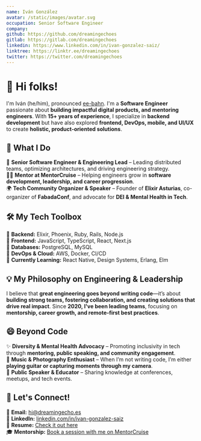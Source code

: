 ```yaml
---
name: Iván González
avatar: /static/images/avatar.svg
occupation: Senior Software Engineer
company: 
github: https://github.com/dreamingechoes
gitlab: https://gitlab.com/dreamingechoes
linkedin: https://www.linkedin.com/in/ivan-gonzalez-saiz/
linktree: https://linktr.ee/dreamingechoes
twitter: https://twitter.com/dreamingechoes
---
```


# 👋 Hi folks!

I'm Iván (he/him), pronounced [ee-bahn](https://www.spanishdict.com/pronunciation/iv%C3%A1n). I'm a **Software Engineer** passionate about **building impactful digital products, and mentoring engineers**. With **15+ years of experience**, I specialize in **backend development** but have also explored **frontend, DevOps, mobile, and UI/UX** to create **holistic, product-oriented solutions**.  

## 🚀 What I Do  
🏢 **Senior Software Engineer & Engineering Lead** – Leading distributed teams, optimizing architectures, and driving engineering strategy.  
🧑‍🏫 **Mentor at MentorCruise** – Helping engineers grow in **software development, leadership, and career progression**.  
🌍 **Tech Community Organizer & Speaker** – Founder of **Elixir Asturias**, co-organizer of **FabadaConf**, and advocate for **DEI & Mental Health in Tech**.  

## 🛠️ My Tech Toolbox  
🔘 **Backend:** Elixir, Phoenix, Ruby, Rails, Node.js  
🔘 **Frontend:** JavaScript, TypeScript, React, Next.js  
🔘 **Databases:** PostgreSQL, MySQL  
🔘 **DevOps & Cloud:** AWS, Docker, CI/CD  
🔘 **Currently Learning:** React Native, Design Systems, Erlang, Elm  

## 💡 My Philosophy on Engineering & Leadership  
I believe that **great engineering goes beyond writing code**—it’s about **building strong teams, fostering collaboration, and creating solutions that drive real impact**. Since **2020, I've been leading teams**, focusing on **mentorship, career growth, and remote-first best practices**.  

## 😄 Beyond Code  
✨ **Diversity & Mental Health Advocacy** – Promoting inclusivity in tech through **mentoring, public speaking, and community engagement**.  
🎵 **Music & Photography Enthusiast** – When I’m not writing code, I’m either **playing guitar or capturing moments through my camera**.  
🎤 **Public Speaker & Educator** – Sharing knowledge at conferences, meetups, and tech events.  

## 🔗 Let's Connect!  
📩 **Email:** hi@dreamingecho.es  
💼 **LinkedIn:** [linkedin.com/in/ivan-gonzalez-saiz](https://linkedin.com/in/ivan-gonzalez-saiz)  
📄 **Resume:** [Check it out here](https://drive.google.com/file/d/1bYpMnn7eR-xq28iASsJBxAf4zrWPFZNa/view?usp=sharing)  
🎓 **Mentorship:** [Book a session with me on MentorCruise](https://mentorcruise.com/mentor/ivngonzlezsiz/)  
